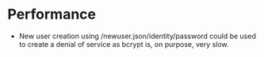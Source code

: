 # Performance

* New user creation using /newuser.json/identity/password could be used to create a denial
 of service as bcrypt is, on purpose, very slow.
